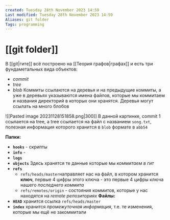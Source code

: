 ```yaml
---
created: Tuesday 28th November 2023 14:59
Last modified: Tuesday 28th November 2023 14:59
Aliases: git folder
Tags: programming
---
```


# [[git folder]]

В [[git|гите]] всё построено на [[Теория графов|графах]] и есть три фундаметальных вида объектов:
- *commit*
- *tree*
- *blob*
Коммиты ссылаются на деревья и на предыдущие коммиты, а уже в деревьях указываются имена файлов, которые мы коммитаем и названия директорий в которых они хранятся. Деревья могут ссылать на много блобов

![[Pasted image 20231128151858.png|300]]
В данной картинке, commit 1 ссылается на tree, а tree ссылается на файл с названием `song.txt`, полезная информация которого хранится в `blob` формате в `abb54`


**Папки:**
- **`hooks`** - скрипты
- **`info`** - 
- **`logs`**
- **`objects`**
Здесь хранятся те данные которые мы *коммитаем в гит*
- **`refs`**
	- `refs/heads/master`направляет нас на файл, в котором хранится **ключ**, первые 4 цифры этого ключа - это первые 4 цифры ключа нашего *последнего коммита*
	- `refs/remotes/origin` - состояния коммитов, которые у нас находятся на *remote репозиториях* 
**Файлы:**
- **`HEAD`**
хранится  ссылка `refs/heads/master`
- **`index`** 
хранится *промежуточная информация*, т.е. те изменения, которые мы ещё не закоммитали
